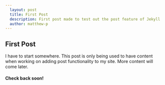 ```yaml
---
  layout: post
  title: First Post
  description: First post made to test out the post feature of Jekyll
  author: matthew-p
---
```


## First Post

I have to start somewhere. This post is only being used to have content when working on adding post functionality to my site. More content will come later.

#### Check back soon!
